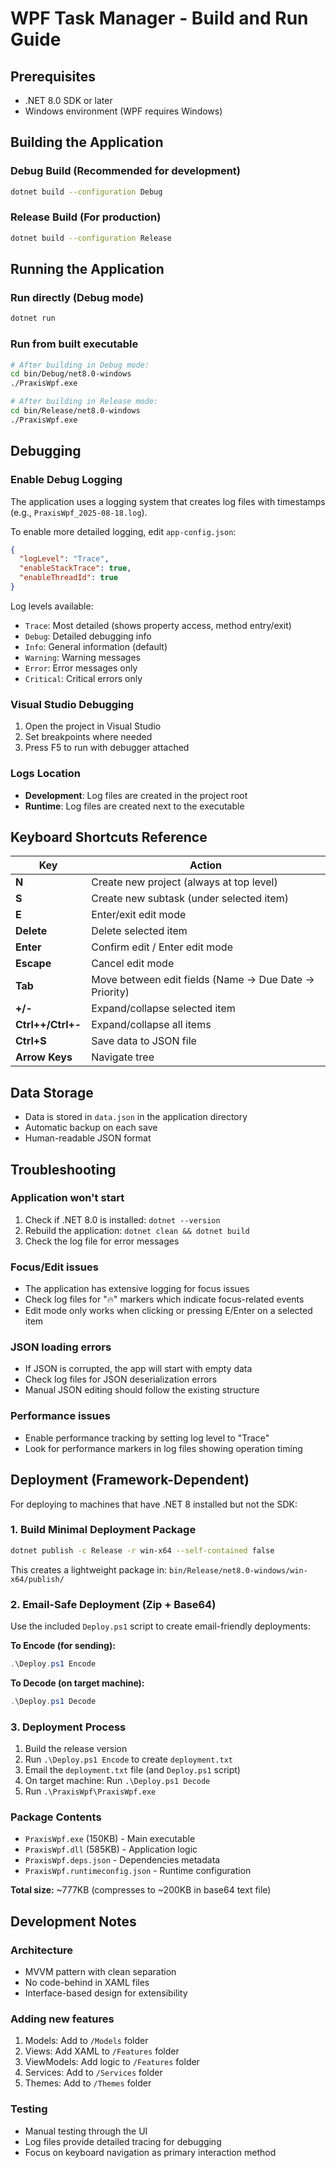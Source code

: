 # WPF Task Manager - Build and Run Guide

## Prerequisites
- .NET 8.0 SDK or later
- Windows environment (WPF requires Windows)

## Building the Application

### Debug Build (Recommended for development)
```bash
dotnet build --configuration Debug
```

### Release Build (For production)
```bash
dotnet build --configuration Release
```

## Running the Application

### Run directly (Debug mode)
```bash
dotnet run
```

### Run from built executable
```bash
# After building in Debug mode:
cd bin/Debug/net8.0-windows
./PraxisWpf.exe

# After building in Release mode:
cd bin/Release/net8.0-windows
./PraxisWpf.exe
```

## Debugging

### Enable Debug Logging
The application uses a logging system that creates log files with timestamps (e.g., `PraxisWpf_2025-08-18.log`).

To enable more detailed logging, edit `app-config.json`:
```json
{
  "logLevel": "Trace",
  "enableStackTrace": true,
  "enableThreadId": true
}
```

Log levels available:
- `Trace`: Most detailed (shows property access, method entry/exit)
- `Debug`: Detailed debugging info
- `Info`: General information (default)
- `Warning`: Warning messages
- `Error`: Error messages only
- `Critical`: Critical errors only

### Visual Studio Debugging
1. Open the project in Visual Studio
2. Set breakpoints where needed
3. Press F5 to run with debugger attached

### Logs Location
- **Development**: Log files are created in the project root
- **Runtime**: Log files are created next to the executable

## Keyboard Shortcuts Reference

| Key | Action |
|-----|--------|
| **N** | Create new project (always at top level) |
| **S** | Create new subtask (under selected item) |
| **E** | Enter/exit edit mode |
| **Delete** | Delete selected item |
| **Enter** | Confirm edit / Enter edit mode |
| **Escape** | Cancel edit mode |
| **Tab** | Move between edit fields (Name → Due Date → Priority) |
| **+/-** | Expand/collapse selected item |
| **Ctrl++/Ctrl+-** | Expand/collapse all items |
| **Ctrl+S** | Save data to JSON file |
| **Arrow Keys** | Navigate tree |

## Data Storage
- Data is stored in `data.json` in the application directory
- Automatic backup on each save
- Human-readable JSON format

## Troubleshooting

### Application won't start
1. Check if .NET 8.0 is installed: `dotnet --version`
2. Rebuild the application: `dotnet clean && dotnet build`
3. Check the log file for error messages

### Focus/Edit issues
- The application has extensive logging for focus issues
- Check log files for "🔥" markers which indicate focus-related events
- Edit mode only works when clicking or pressing E/Enter on a selected item

### JSON loading errors
- If JSON is corrupted, the app will start with empty data
- Check log files for JSON deserialization errors
- Manual JSON editing should follow the existing structure

### Performance issues
- Enable performance tracking by setting log level to "Trace"
- Look for performance markers in log files showing operation timing

## Deployment (Framework-Dependent)

For deploying to machines that have .NET 8 installed but not the SDK:

### 1. Build Minimal Deployment Package
```bash
dotnet publish -c Release -r win-x64 --self-contained false
```

This creates a lightweight package in:
`bin/Release/net8.0-windows/win-x64/publish/`

### 2. Email-Safe Deployment (Zip + Base64)

Use the included `Deploy.ps1` script to create email-friendly deployments:

**To Encode (for sending):**
```powershell
.\Deploy.ps1 Encode
```

**To Decode (on target machine):**
```powershell
.\Deploy.ps1 Decode
```

### 3. Deployment Process

1. Build the release version
2. Run `.\Deploy.ps1 Encode` to create `deployment.txt`
3. Email the `deployment.txt` file (and `Deploy.ps1` script)
4. On target machine: Run `.\Deploy.ps1 Decode`
5. Run `.\PraxisWpf\PraxisWpf.exe`

### Package Contents
- `PraxisWpf.exe` (150KB) - Main executable
- `PraxisWpf.dll` (585KB) - Application logic  
- `PraxisWpf.deps.json` - Dependencies metadata
- `PraxisWpf.runtimeconfig.json` - Runtime configuration

**Total size:** ~777KB (compresses to ~200KB in base64 text file)

## Development Notes

### Architecture
- MVVM pattern with clean separation
- No code-behind in XAML files
- Interface-based design for extensibility

### Adding new features
1. Models: Add to `/Models` folder
2. Views: Add XAML to `/Features` folder
3. ViewModels: Add logic to `/Features` folder
4. Services: Add to `/Services` folder
5. Themes: Add to `/Themes` folder

### Testing
- Manual testing through the UI
- Log files provide detailed tracing for debugging
- Focus on keyboard navigation as primary interaction method